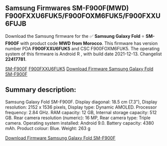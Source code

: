 <h2>Samsung Firmwares SM-F900F(MWD) F900FXXU6FUK5/F900FOXM6FUK5/F900FXXU6FUJB</h2>
Download the Samsung firmware for the ✅ <strong>Samsung Galaxy Fold </strong> ⭐ <strong>SM-F900F</strong> with product code <strong>MWD</strong> <strong> from Morocco</strong>. This firmware has version number PDA <strong>F900FXXU6FUK5</strong> and CSC F900FOXM6FUK5. The operating system of this firmware is Android R , with build date 2021-12-13. Changelist <strong>22417781</strong>.


[SM-F900F](https://samfirm.shop/samsung/model/SM-F900F)
[F900FXXU6FUK5](https://samfirm.shop/samsung/pda/F900FXXU6FUK5)
[Download Firmware Samsung Galaxy Fold SM-F900F](https://samfirm.shop/samsung/firmware/482210)
<h2>Summary description:</h2>
<p>Samsung Galaxy Fold SM-F900F. Display diagonal: 18.5 cm (7.3"), Display resolution: 2152 x 1536 pixels, Display type: Dynamic AMOLED. Processor frequency: 2.84 GHz. RAM capacity: 12 GB, Internal storage capacity: 512 GB. Rear camera resolution (numeric): 16 MP, Rear camera type: Triple camera. Operating system installed: Android 9.0. Battery capacity: 4380 mAh. Product colour: Blue. Weight: 263 g</p>


[Download Firmware Samsung Galaxy Fold SM-F900F](https://samfirm.shop/samsung/firmware/482210)
